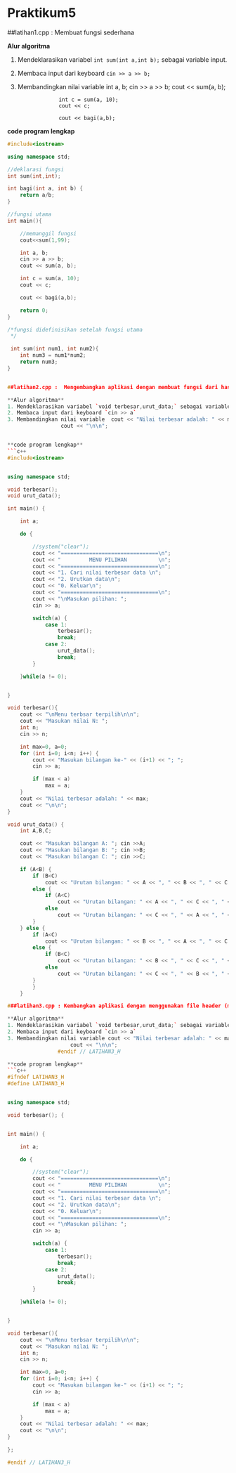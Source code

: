 # Praktikum5

##latihan1.cpp : Membuat fungsi sederhana

**Alur algoritma**
1. Mendeklarasikan variabel `int sum(int a,int b);` sebagai variable input.
2. Membaca input dari keyboard `cin >> a >> b;`
3. Membandingkan nilai variable int a, b;
				cin >> a >> b;
    				cout << sum(a, b);

    				int c = sum(a, 10);
    				cout << c;

    				cout << bagi(a,b);



**code program lengkap**
```c++
#include<iostream>

using namespace std;

//deklarasi fungsi
int sum(int,int);

int bagi(int a, int b) {
    return a/b;
}

//fungsi utama
int main(){

    //memanggil fungsi
    cout<<sum(1,99);

    int a, b;
    cin >> a >> b;
    cout << sum(a, b);

    int c = sum(a, 10);
    cout << c;

    cout << bagi(a,b);

    return 0;
}

/*fungsi didefinisikan setelah fungsi utama
 */

 int sum(int num1, int num2){
    int num3 = num1*num2;
    return num3;
}


##latihan2.cpp :  Mengembangkan aplikasi dengan membuat fungsi dari hasil praktikum sebelumnya menjadi satu aplikasi dengan menampilkan menu pilihan.

**Alur algoritma**
1. Mendeklarasikan variabel `void terbesar,urut_data;` sebagai variable input.
2. Membaca input dari keyboard `cin >> a`
3. Membandingkan nilai variable  cout << "Nilai terbesar adalah: " << max;
   				 cout << "\n\n";


**code program lengkap**
```c++
#include<iostream>


using namespace std;

void terbesar();
void urut_data();

int main() {

    int a;

    do {

        //system("clear");
        cout << "===============================\n";
        cout << "         MENU PILIHAN          \n";
        cout << "===============================\n";
        cout << "1. Cari nilai terbesar data \n";
        cout << "2. Urutkan data\n";
        cout << "0. Keluar\n";
        cout << "===============================\n";
        cout << "\nMasukan pilihan: ";
        cin >> a;

        switch(a) {
            case 1:
                terbesar();
                break;
            case 2:
                urut_data();
                break;
        }

    }while(a != 0);


}

void terbesar(){
    cout << "\nMenu terbsar terpilih\n\n";
    cout << "Masukan nilai N: ";
    int n;
    cin >> n;

    int max=0, a=0;
    for (int i=0; i<n; i++) {
        cout << "Masukan bilangan ke-" << (i+1) << "; ";
        cin >> a;

        if (max < a)
            max = a;
    }
    cout << "Nilai terbesar adalah: " << max;
    cout << "\n\n";
}

void urut_data() {
    int A,B,C;

    cout << "Masukan bilangan A: "; cin >>A;
    cout << "Masukan bilangan B: "; cin >>B;
    cout << "Masukan bilangan C: "; cin >>C;

    if (A<B) {
        if (B<C)
            cout << "Urutan bilangan: " << A << ", " << B << ", " << C << endl;
        else {
            if (A<C)
                cout << "Urutan bilangan: " << A << ", " << C << ", " << B << endl;
            else
                cout << "Urutan bilangan: " << C << ", " << A << ", " << B << endl;
        }
    } else {
        if (A<C)
            cout << "Urutan bilangan: " << B << ", " << A << ", " << C << endl;
        else {
            if (B<C)
                cout << "Urutan bilangan: " << B << ", " << C << ", " << A << endl;
            else
                cout << "Urutan bilangan: " << C << ", " << B << ", " << A << endl;
        }
        }
    }

###latihan3.cpp : Kembangkan aplikasi dengan menggunakan file header (memisahkan fungsi kedalam file terpisah).

**Alur algoritma**
1. Mendeklarasikan variabel `void terbesar,urut_data;` sebagai variable input.
2. Membaca input dari keyboard `cin >> a`
3. Membandingkan nilai variable cout << "Nilai terbesar adalah: " << max;
    				cout << "\n\n"; 
				#endif // LATIHAN3_H

**code program lengkap**
```c++
#ifndef LATIHAN3_H
#define LATIHAN3_H


using namespace std;

void terbesar(); {


int main() {

    int a;

    do {

        //system("clear");
        cout << "===============================\n";
        cout << "         MENU PILIHAN          \n";
        cout << "===============================\n";
        cout << "1. Cari nilai terbesar data \n";
        cout << "2. Urutkan data\n";
        cout << "0. Keluar\n";
        cout << "===============================\n";
        cout << "\nMasukan pilihan: ";
        cin >> a;

        switch(a) {
            case 1:
                terbesar();
                break;
            case 2:
                urut_data();
                break;
        }

    }while(a != 0);


}

void terbesar(){
    cout << "\nMenu terbsar terpilih\n\n";
    cout << "Masukan nilai N: ";
    int n;
    cin >> n;

    int max=0, a=0;
    for (int i=0; i<n; i++) {
        cout << "Masukan bilangan ke-" << (i+1) << "; ";
        cin >> a;

        if (max < a)
            max = a;
    }
    cout << "Nilai terbesar adalah: " << max;
    cout << "\n\n";
}

};

#endif // LATIHAN3_H
